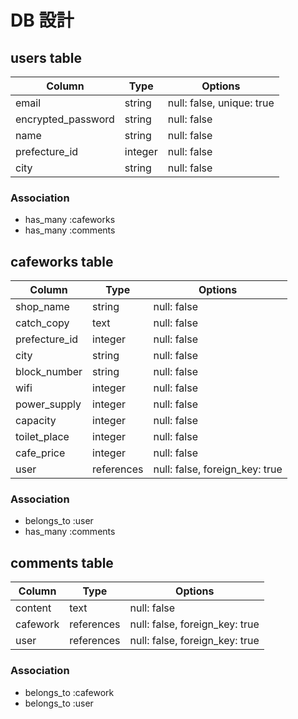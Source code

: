 # DB 設計

## users table

| Column             | Type                | Options                   |
|--------------------|---------------------|---------------------------|
| email              | string              | null: false, unique: true |
| encrypted_password | string              | null: false               |
| name               | string              | null: false               |
| prefecture_id      | integer             | null: false               |
| city               | string              | null: false               |

### Association

* has_many :cafeworks
* has_many :comments

## cafeworks table

| Column             | Type       | Options                        |
|--------------------|------------|--------------------------------|
| shop_name          | string     | null: false                    |
| catch_copy         | text       | null: false                    |
| prefecture_id      | integer    | null: false                    |
| city               | string     | null: false                    |
| block_number       | string     | null: false                    |
| wifi               | integer    | null: false                    |
| power_supply       | integer    | null: false                    |
| capacity           | integer    | null: false                    |
| toilet_place       | integer    | null: false                    |
| cafe_price         | integer    | null: false                    |
| user               | references | null: false, foreign_key: true |

### Association

- belongs_to :user
- has_many :comments

## comments table

| Column      | Type       | Options                        |
|-------------|------------|--------------------------------|
| content     | text       | null: false                    |
| cafework    | references | null: false, foreign_key: true |
| user        | references | null: false, foreign_key: true |

### Association

- belongs_to :cafework
- belongs_to :user